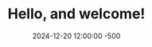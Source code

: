 ---
title: Hello, and welcome!
date: 2024-12-20 12:00:00 -500
categories: [blog, personal, coaching, projects, interests, career]
tags: [intro,about,professional]
---